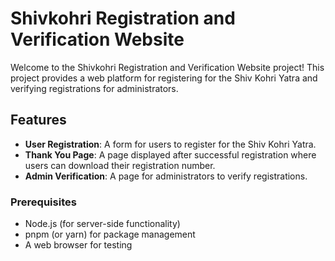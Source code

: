 # Shivkohri Registration and Verification Website

Welcome to the Shivkohri Registration and Verification Website project! This project provides a web platform for registering for the Shiv Kohri Yatra and verifying registrations for administrators.

## Features

- **User Registration**: A form for users to register for the Shiv Kohri Yatra.
- **Thank You Page**: A page displayed after successful registration where users can download their registration number.
- **Admin Verification**: A page for administrators to verify registrations.


### Prerequisites

- Node.js (for server-side functionality)
- pnpm (or yarn) for package management
- A web browser for testing
